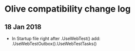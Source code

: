 # Olive compatibility change log

## 18 Jan 2018
- In Startup file right after .UseWebTest() add:    .UseWebTestOutbox().UseWebTestTasks()
